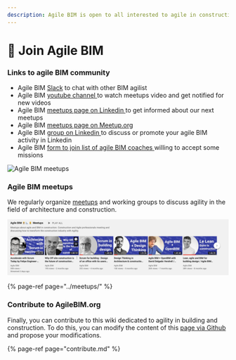 ```yaml
---
description: Agile BIM is open to all interested to agile in construction
---
```


# 🙌 Join Agile BIM

### Links to agile BIM community  

* Agile BIM [Slack](http://bit.ly/agilebimslack)  to chat with other BIM agilist
* Agile BIM [youtube channel ](https://www.youtube.com/channel/UCTjcoh157n3hxKCxpEvfqeQ?sub_confirmation=1) to watch meetups video and get notified for new videos
* Agile BIM [meetups page on Linkedin ](https://www.linkedin.com/showcase/agile-bim/) to get informed about our next meetups
* Agile BIM [meetups page on Meetup.org](https://www.meetup.com/fr-FR/collaborative-architecture) 
* Agile  BIM [group on Linkedin ](https://www.linkedin.com/groups/8584849/)to discuss or promote your agile BIM activity in Linkedin
* Agile BIM [form to join list of agile BIM coaches ](https://airtable.com/shrbhMGRK4zRIAQ7Y)willing to accept some missions



![Agile BIM meetups](../.gitbook/assets/agile-bim-meetup.jpg)

###  Agile BIM meetups

We regularly organize [meetups](../meetups/) and working groups to discuss agility in the field of architecture and construction. 

![Watch our agile BIM meetups on Youtube](../.gitbook/assets/agile-bim-meetups.png)

{% page-ref page="../meetups/" %}



### Contribute to AgileBIM.org

Finally, you can contribute to this wiki dedicated to agility in building and construction. To do this, you can modify the content of this [page via Github](https://github.com/sinsunsan/agile-bim-aec) and propose your modifications.  
  


{% page-ref page="contribute.md" %}





